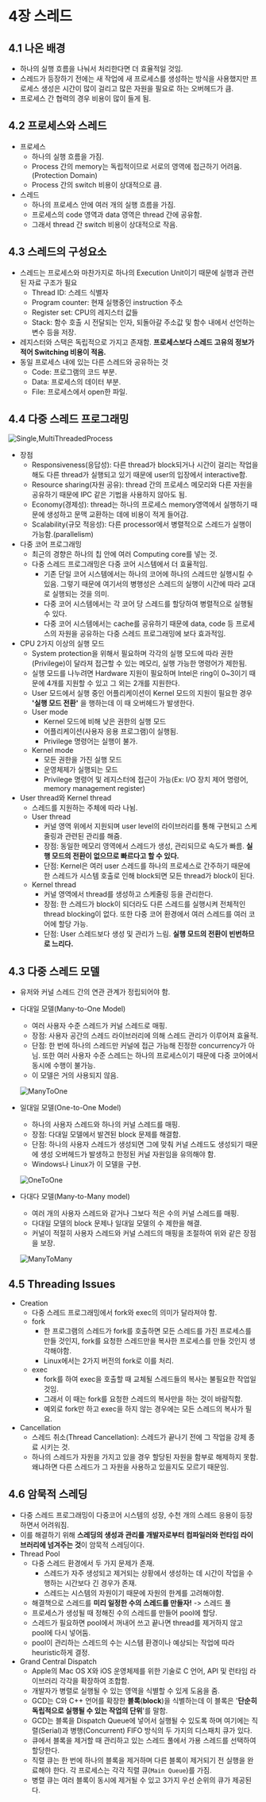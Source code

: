 # 4장 스레드

## 4.1 나온 배경
- 하나의 실행 흐름을 나눠서 처리한다면 더 효율적일 것임.
- 스레드가 등장하기 전에는 새 작업에 새 프로세스를 생성하는 방식을 사용했지만 프로세스 생성은 시간이 많이 걸리고 많은 자원을 필요로 하는 오버헤드가 큼.
- 프로세스 간 협력의 경우 비용이 많이 들게 됨.

## 4.2 프로세스와 스레드
- 프로세스
  - 하나의 실행 흐름을 가짐.
  - Process 간의 memory는 독립적이므로 서로의 영역에 접근하기 어려움.(Protection Domain)
  - Process 간의 switch 비용이 상대적으로 큼.
- 스레드
  - 하나의 프로세스 안에 여러 개의 실행 흐름을 가짐.
  - 프로세스의 code 영역과 data 영역은 thread 간에 공유함.
  - 그래서 thread 간 switch 비용이 상대적으로 작음.

## 4.3 스레드의 구성요소
- 스레드는 프로세스와 마찬가지로 하나의 Execution Unit이기 때문에 실행과 관련된 자료 구조가 필요
  - Thread ID: 스레드 식별자
  - Program counter: 현재 실행중인 instruction 주소
  - Register set: CPU의 레지스터 값들
  - Stack: 함수 호출 시 전달되는 인자, 되돌아갈 주소값 및 함수 내에서 선언하는 변수 등을 저장.
- 레지스터와 스택은 독립적으로 가지고 존재함. **프로세스보다 스레드 고유의 정보가 적어 Switching 비용이 적음.**
- 동일 프로세스 내에 있는 다른 스레드와 공유하는 것
  - Code: 프로그램의 코드 부분.
  - Data: 프로세스의 데이터 부분.
  - File: 프로세스에서 open한 파일.

## 4.4 다중 스레드 프로그래밍
![Single,MultiThreadedProcess](images/Single,MultiThreadedProcess.png)
- 장점
  - Responsiveness(응답성): 다른 thread가 block되거나 시간이 걸리는 작업을 해도 다른 thread가 실행되고 있기 때문에 user의 입장에서 interactive함.
  - Resource sharing(자원 공유): thread 간의 프로세스 메모리와 다른 자원을 공유하기 때문에 IPC 같은 기법을 사용하지 않아도 됨.
  - Economy(경제성): thread는 하나의 프로세스 memory영역에서 실행하기 때문에 생성하고 문맥 교환하는 데에 비용이 적게 들어감.
  - Scalability(규모 적응성): 다른 processor에서 병렬적으로 스레드가 실행이 가능함.(parallelism)
- 다중 코어 프로그래밍
  - 최근의 경향은 하나의 칩 안에 여러 Computing core를 넣는 것.
  - 다중 스레드 프로그래밍은 다중 코어 시스템에서 더 효율적임.
    - 기존 단일 코어 시스템에서는 하나의 코어에 하나의 스레드만 실행시킬 수 있음. 그렇기 때문에 여기서의 병행성은 스레드의 실행이 시간에 따라 교대로 실행되는 것을 의미.
    - 다중 코어 시스템에서는 각 코어 당 스레드를 할당하여 병렬적으로 실행될 수 있다.
    - 다중 코어 시스템에서는 cache를 공유하기 때문에 data, code 등 프로세스의 자원을 공유하는 다중 스레드 프로그래밍에 보다 효과적임.
- CPU 2가지 이상의 실행 모드
  - System protection을 위해서 필요하며 각각의 실행 모드에 따라 권한(Privilege)이 달라져 접근할 수 있는 메모리, 실행 가능한 명령어가 제한됨.
  - 실행 모드를 나누려면 Hardware 지원이 필요하며 Intel은 ring이 0~3이기 때문에 4개를 지원할 수 있고 그 외는 2개를 지원한다.
  - User 모드에서 실행 중인 어플리케이션이 Kernel 모드의 지원이 필요한 경우 **'**실행 모드 전환**'** 을 행하는데 이 때 오버헤드가 발생한다.
  - User mode
    - Kernel 모드에 비해 낮은 권한의 실행 모드
    - 어플리케이션(사용자 응용 프로그램)이 실행됨.
    - Privilege 명령어는 실행이 불가.
  - Kernel mode
    - 모든 권한을 가진 실행 모드
    - 운영체제가 실행되는 모드
    - Privilege 명령어 및 레지스터에 접근이 가능(Ex: I/O 장치 제어 명령어, memory management register)
- User thread와 Kernel thread
  - 스레드를 지원하는 주체에 따라 나뉨.
  - User thread
    - 커널 영역 위에서 지원되며 user level의 라이브러리를 통해 구현되고 스케줄링과 관련된 관리를 해줌.
    - 장점: 동일한 메모리 영역에서 스레드가 생성, 관리되므로 속도가 빠름. **실행 모드의 전환이 없으므로 빠르다고 할 수 있다.**
    - 단점: Kernel은 여러 user 스레드를 하나의 프로세스로 간주하기 때문에 한 스레드가 시스템 호출로 인해 block되면 모든 thread가 block이 된다.
  - Kernel thread
    - 커널 영역에서 thread를 생성하고 스케줄링 등을 관리한다.
    - 장점: 한 스레드가 block이 되더라도 다른 스레드를 실행시켜 전체적인 thread blocking이 없다. 또한 다중 코어 환경에서 여러 스레드를 여러 코어에 할당 가능.
    - 단점: User 스레드보다 생성 및 관리가 느림. **실행 모드의 전환이 빈번하므로 느리다.**

## 4.3 다중 스레드 모델
- 유저와 커널 스레드 간의 연관 관계가 정립되어야 함.
- 다대일 모델(Many-to-One Model)
  - 여러 사용자 수준 스레드가 커널 스레드로 매핑.
  - 장점: 사용자 공간의 스레드 라이브러리에 의해 스레드 관리가 이루어져 효율적.
  - 단점: 한 번에 하나의 스레드만 커널에 접근 가능해 진정한 concurrency가 아님. 또한 여러 사용자 수준 스레드는 하나의 프로세스이기 때문에 다중 코어에서 동시에 수행이 불가능.
  - 이 모델은 거의 사용되지 않음.

  ![ManyToOne](images/ManyToOne.png)

- 일대일 모델(One-to-One Model)
  - 하나의 사용자 스레드와 하나의 커널 스레드를 매핑.
  - 장점: 다대일 모델에서 발견된 block 문제를 해결함.
  - 단점: 하나의 사용자 스레드가 생성되면 그에 맞춰 커널 스레드도 생성되기 때문에 생성 오버헤드가 발생하고 한정된 커널 자원임을 유의해야 함.
  - Windows나 Linux가 이 모델을 구현.

  ![OneToOne](images/OneToOne.png)
- 다대다 모델(Many-to-Many model)
  - 여러 개의 사용자 스레드와 같거나 그보다 적은 수의 커널 스레드를 매핑.
  - 다대일 모델의 block 문제나 일대일 모델의 수 제한을 해결.
  - 커널이 적절히 사용자 스레드와 커널 스레드의 매핑을 조절하여 위와 같은 장점을 보장.

  ![ManyToMany](images/ManyToMany.png)

## 4.5 Threading Issues
- Creation
  - 다중 스레드 프로그래밍에서 fork와 exec의 의미가 달라져야 함.
  - fork
    - 한 프로그램의 스레드가 fork를 호출하면 모든 스레드를 가진 프로세스를 만들 것인지, fork를 요청한 스레드만을 복사한 프로세스를 만들 것인지 생각해야함.
    - Linux에서는 2가지 버전의 fork로 이를 처리.
  - exec
    - fork를 하여 exec을 호출할 때 교체될 스레드들의 복사는 불필요한 작업일 것임.
    - 그래서 이 때는 fork를 요청한 스레드의 복사만을 하는 것이 바람직함.
    - 예외로 fork만 하고 exec을 하지 않는 경우에는 모든 스레드의 복사가 필요.
- Cancellation
  - 스레드 취소(Thread Cancellation): 스레드가 끝나기 전에 그 작업을 강제 종료 시키는 것.
  - 하나의 스레드가 자원을 가지고 있을 경우 할당된 자원을 함부로 해제하지 못함. 왜냐하면 다른 스레드가 그 자원을 사용하고 있을지도 모르기 때문임.

## 4.6 암묵적 스레딩
- 다중 스레드 프로그래밍이 다중코어 시스템의 성장, 수천 개의 스레드 응용이 등장하면서 어려워짐.
- 이를 해결하기 위해 **스레딩의 생성과 관리를 개발자로부터 컴파일러와 런타임 라이브러리에 넘겨주는 것**이 암묵적 스레딩이다.
- Thread Pool
  - 다중 스레드 환경에서 두 가지 문제가 존재.
    - 스레드가 자주 생성되고 제거되는 상황에서 생성하는 데 시간이 작업을 수행하는 시간보다 긴 경우가 존재.
    - 스레드는 시스템의 자원이기 때문에 자원의 한계를 고려해야함.
  - 해결책으로 스레드를 **미리 일정한 수의 스레드를 만들자!** -> 스레드 풀
  - 프로세스가 생성될 때 정해진 수의 스레드를 만들어 pool에 할당.
  - 스레드가 필요하면 pool에서 꺼내어 쓰고 끝나면 thread를 제거하지 않고 pool에 다시 넣어둠.
  - pool이 관리하는 스레드의 수는 시스템 환경이나 예상되는 작업에 따라 heuristic하게 결정.
- Grand Central Dispatch
  - Apple의 Mac OS X와 iOS 운영체제를 위한 기술로 C 언어, API 및 런타임 라이브러리 각각을 확장하여 조합함.
  - 개발자가 병렬로 실행될 수 있는 영역을 식별할 수 있게 도움을 줌.
  - GCD는 C와 C++ 언어를 확장한 **블록**(**block**)을 식별하는데 이 블록은 '**단순히 독립적으로 실행될 수 있는 작업의 단위**'를 말함.
  - GCD는 블록을 Dispatch Queue에 넣어서 실행될 수 있도록 하며 여기에는 직렬(Serial)과 병행(Concurrent) FIFO 방식의 두 가지의 디스패치 큐가 있다.
  - 큐에서 블록을 제거할 때 관리하고 있는 스레드 풀에서 가용 스레드를 선택하여 할당한다.
  - 직렬 큐는 한 번에 하나의 블록을 제거하며 다른 블록이 제거되기 전 실행을 완료해야 한다. 각 프로세스는 각각 직렬 큐(`Main Queue`)를 가짐.
  - 병렬 큐는 여러 블록이 동시에 제거될 수 있고 3가지 우선 순위의 큐가 제공된다.
